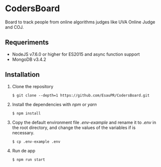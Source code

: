 # CodersBoard

Board to track people from online algorithms judges like UVA Online Judge and COJ.

## Requeriments

- NodeJS v7.6.0 or higher for ES2015 and async function support
- MongoDB v3.4.2

## Installation

1. Clone the repository

   ```shell
   $ git clone --depth=1 https://github.com/EsauPR/CodersBoard.git
   ```

2. Install the dependencies with *npm* or *yarn*

   ```shell
   $ npm install
   ```

3. Copy the default environment file *.env-example* and rename it to *.env* in the root directory, and change the values of the variables if is necessary.

    ```shell
    $ cp .env-example .env
    ```

4. Run de app

   ```shell
   $ npm run start
   ```
